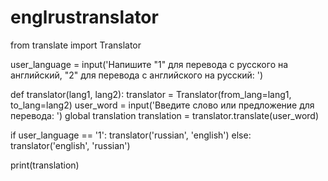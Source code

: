 # englrustranslator
from translate import Translator

user_language = input('Напишите "1" для перевода с русского на английский, "2" для перевода с английского на русский: ')

def translator(lang1, lang2):
    translator = Translator(from_lang=lang1, to_lang=lang2)
    user_word = input('Введите слово или предложение для перевода: ')
    global translation
    translation = translator.translate(user_word)

if user_language == '1':
    translator('russian', 'english')
else:
    translator('english', 'russian')

print(translation)

